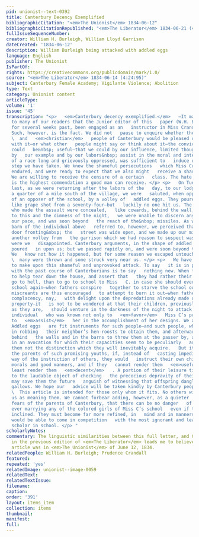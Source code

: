 ```yaml
---
pid: unionist--text-0392
title: Canterbury Decency Exemplified
bibliographicCitation: "<em>The Unionist</em> 1834-06-12"
bibliographicCitationRepublished: "<em>The Liberator</em> 1834-06-21 (4:25:100)"
fullIssueSequenceNumber: 
creator: William H. Burleigh, William Lloyd Garrison
dateCreated: '1834-06-12'
description: William Burleigh being attacked with addled eggs
language: English
publisher: The Unionist
IsPartOf: 
rights: https://creativecommons.org/publicdomain/mark/1.0/
source: "<em>The Liberator</em> 1834-06-14 (4:24:95)"
subject: Canterbury Female Academy; Vigilante Violence; Abolition
type: Text
category: Unionist content
articleType: 
volume: '1'
issue: '45'
transcription: "<p>   <em>Canterbury decency exemplified.</em>   —It may not be known
  to many of our readers that the Junior editor of this   paper (W.H. Burleigh) has,
  for several weeks past, been engaged as an   instructor in Miss Crandall’s school.
  Such, however, is the fact. We did not   pause to enquire whether the   <em>benevolent</em>
  \  and   <em>christian</em>   people of Canterbury would be pleased or displeased
  with it—or what other   people might say or think about it—the conviction that we
  could   be&nbsp; useful—that we could by our influence, limited though it be, and
  by   our example and by our labors&nbsp; assist in the moral and intellectual   elevation
  of a race long and grievously oppressed, was sufficient to   induce us to take the
  step we have taken. We knew the shameful persecutions   which Miss Crandall had
  endured, and were ready to expect that we also might   receive a share of obloquy.
  We are willing to receive the censure of a certain   class. The hate of the bad
  is the highest commendation a good man can receive. </p> <p>   On Tuesday evening
  last, as we were returning after the labors of the   day, to our lodgings about
  a quarter of a mile south of the village, we were   saluted, when opposite the house
  of an opposer of the school, by a volley of   addled eggs. They poured in upon us
  like grape shot from a seventy-four—but   luckily no one hit us. The miscreants
  who made the assault were concealed,   like cowards, behind the wall, and owing
  to this and the dimness of the night,   we were unable to discern any one. We quickened
  our pace, and was soon beyond   the reach of the&nbsp; missiles. As we passed the
  barn of the individual above   referred to, however, we perceived that the great
  door fronting&nbsp; the   street was wide open, and we made up our mind to receive
  another volley from   the garrison which we had reason to suspect was within. Nor
  were we   disappointed. Canterbury arguments, in the shape of addled eggs, again
  poured   in upon us; but we passed rapidly on, and were soon beyond their reach.
  We   know not how it happened, but for some reason we escaped untouched, though
  \  many were thrown and some struck very near us. </p> <p>   We have a few remarks
  to make upon this shameful and unprovoked attack. To say   it is in perfect keeping
  with the past course of Canterburians is to say   nothing new. When fathers offer
  to help tear down the house, and assert that   they had rather their children should
  go to hell, than to go to school to Miss   C. in case she should ever take a white
  school again—when fathers conspire   together to starve the school out, and reckless
  miscreants are thus encouraged   to attempt to burn it out—when fathers look with
  complacency, nay,   with delight upon the depredations already made on Miss C’s
  property—it   is not to be wondered at that their children, previously depraved
  as they are,   should venture in the darkness of the night to attack an unarmed
  individual   who was known not only to   <em>favor</em>   Miss C’s project, but
  to   <em>assist</em>   her in the accomplishment of her designs. We are not disappointed.
  Addled eggs   are fit instruments for such people—and such people, when engaged
  in robbing   their neighbor’s hen-roosts to obtain them, and afterwards skulking
  behind   the walls and in the barns to throw them at the passer by, are   engaged
  in an avocation for which their capacities seem to be peculiarly   adapted. We envy
  them not the distinction which they will inevitably acquire.   But it would become
  the parents of such promising youths, if, instead of   casting impediments in the
  way of the instruction of others, they would   instruct their own children in good
  morals and good manners, and if they   cannot render them   <em>useful,</em>   at
  least render them   <em>decent</em>   . A portion of their leisure time devoted
  to the laudable object of checking   the precocious depravity of their offspring,
  may save them the future   anguish of witnessing that offspring dangling from the
  gallows. We hope our   advice will be taken kindly by Canterbury people. </p> <p>
  \  This article is intended for those only whom it fits. No others will   understand
  us as meaning them. We cannot forbear adding, however, as a quieter   to the vague
  fears of the parents of Canterbury, that there can be no danger   of their sons
  ever marrying any of the colored girls of Miss C’s school   even if they were so
  inclined. They must become far more refined, in   mind and in manners, before they
  would be able to come in competition   with the most ignorant and least refined
  scholar in school. </p> "
scholarlyNotes: 
commentary: The linguistic similarities between this full letter, and Garrison's summary
  in the previous edition of <em>The Liberator</em> leads me to believe that the full
  article was in <em>The Unionist</em> of June 12, 1834.
relatedPeople: William H. Burleigh; Prudence Crandall
featured: 
repeated: 'yes'
relatedImage: unionist--image-0059
relatedText: 
relatedTextIssue: 
filename: 
caption: 
order: '391'
layout: items_item
collection: items
thumbnail: 
manifest: 
full: 
---
```

